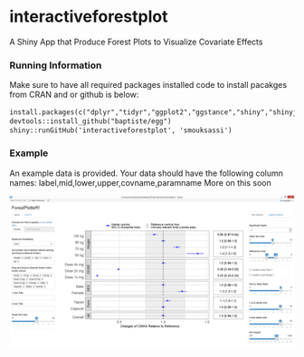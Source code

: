 # interactiveforestplot
A Shiny App that Produce Forest Plots to Visualize Covariate Effects


### Running Information
Make sure to have all required packages installed code to install pacakges from CRAN and or github is below:

```
install.packages(c("dplyr","tidyr","ggplot2","ggstance","shiny","shinyjs","markdown","devtools"))
devtools::install_github("baptiste/egg")
shiny::runGitHub('interactiveforestplot', 'smouksassi')
```
### Example
An example data is provided.
Your data should have the following column names:
label,mid,lower,upper,covname,paramname
More on this soon

![example plot with the included dataset](img/snapshotforest.png)
